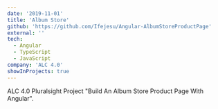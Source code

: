 ```yaml
---
date: '2019-11-01'
title: 'Album Store'
github: 'https://github.com/Ifejesu/Angular-AlbumStoreProductPage'
external: ''
tech:
  - Angular
  - TypeScript
  - JavaScript
company: 'ALC 4.0'
showInProjects: true
---
```


ALC 4.0 Pluralsight Project "Build An Album Store Product Page With Angular".
